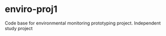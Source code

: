 # enviro-proj1
Code base for environmental monitoring prototyping project. Independent study project
